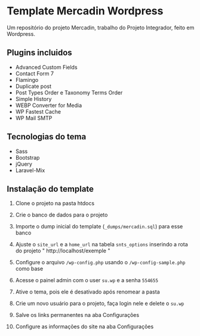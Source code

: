 # Template Mercadin Wordpress

Um repositório do projeto Mercadin, trabalho do Projeto Integrador, feito em Wordpress.

## Plugins incluidos

* Advanced Custom Fields
* Contact Form 7
* Flamingo
* Duplicate post
* Post Types Order e Taxonomy Terms Order
* Simple History
* WEBP Converter for Media
* WP Fastest Cache
* WP Mail SMTP

## Tecnologias do tema
* Sass
* Bootstrap
* jQuery
* Laravel-Mix

## Instalação do template
1. Clone o projeto na pasta htdocs 

2. Crie o banco de dados para o projeto

3. Importe o dump inicial do template (`_dumps/mercadin.sql`) para esse banco

4. Ajuste o `site_url` e a `home_url` na tabela `snts_options` inserindo a rota do projeto " http://localhost/exemple "

5. Configure o arquivo `/wp-config.php` usando o `/wp-config-sample.php` como base

7. Acesse o painel admin com o user `su.wp` e a senha `554655`

8. Ative o tema, pois ele é desativado após renomear a pasta

9. Crie um novo usuário para o projeto, faça login nele e delete o `su.wp`

10. Salve os links permanentes na aba Configurações

1. Configure as informações do site na aba Configurações